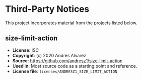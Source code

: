 # Third-Party Notices

This project incorporates material from the projects listed below.

## size-limit-action

- **License**: ISC
- **Copyright**: (c) 2020 Andres Alvarez
- **Source**: https://github.com/andresz1/size-limit-action
- **Used in**: Most source code as a starting point and reference.
- **License file**: `licenses/ANDRESZ1_SIZE_LIMIT_ACTION`
